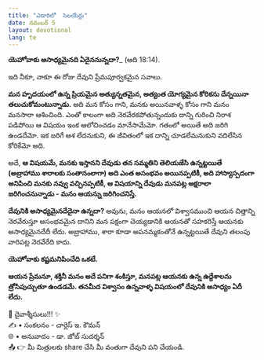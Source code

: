 ```yaml
---
title: "ఎడారిలో  సెలయేర్లు"
date: నవంబర్ 5
layout: devotional
lang: te
---
```


**యెహోవాకు అసాధ్యమైనది ఏదైననున్నదా?**_ (ఆది 18:14).

ఇది నీకూ, నాకూ ఈ రోజు దేవుని ప్రేమపూర్వకమైన సవాలు. 

**మన హృదయంలో ఉన్న ప్రియమైన అత్యున్నతమైన, అత్యంత యోగ్యమైన కోరికను దేన్నయినా తలుచుకోమంటున్నాడు.** అది మన కోసం గాని, మనకు అయినవాళ్ళ కోసం గాని మనం మనసారా ఆశించింది. ఎంతో కాలంగా అది నెరవేరకపోతున్నందుకు దాన్ని గురించి నిరాశ పడిపోయి ఆ విషయం ఇంక ఆలోచించడం మానేసామేమో. గతంలో అయితే అది జరిగి ఉండదేమో. ఇక జరిగే ఆశ లేదనుకుని, ఈ జీవితంలో ఇక దాన్ని చూడలేమనుకుని వదిలేసిన కోరికేమో అది.

అదే, **ఆ విషయమే, మనకు ఇస్తానని దేవుడు తన సమ్మతిని తెలియజేసి ఉన్నట్టయితే (అబ్రాహాము శారాలకు సంతానంలాగా) అది ఎంత అసంభవం అయినప్పటికీ, అది హాస్యాస్పదంగా అనిపించి మనకు నవ్వు వచ్చినప్పటికీ, ఆ విషయాన్ని దేవుడు మనపట్ల అక్షరాలా జరిగించనున్నాడు - మనం ఆయన్ను జరిగించనిస్తే.**

**దేవునికి అసాధ్యమైనదేదైనా ఉన్నదా?** అవును, మనం ఆయనలో విశ్వాసముంచి ఆయన చిత్తాన్ని నెరవేరుస్తూ అసంభవమైన దానిని మన పక్షంగా చెయ్యడానికి ఆయనతో సహకరిస్తే ఆయనకు అసాధ్యమైనదేదీ లేదు. అబ్రాహాము, శారా కూడా అపనమ్మకంతోనే ఉన్నట్టయితే దేవుని తలంపు వారిపట్ల నెరవేరేది కాదు.

**యెహోవాకు కష్టమనిపించేది ఒకటే.**

 **ఆయన ప్రేమనూ, శక్తినీ మనం అదే పనిగా శంకిస్తూ, మనపట్ల ఆయనకు ఉన్న ఉద్దేశాలను త్రోసిపుచ్చుతూ ఉండడమే. తనమీద విశ్వాసం ఉన్నవాళ్ళ విషయంలో దేవునికి అసాధ్యం ఏదీ లేదు.**

<div class="blessing">🙏 <span class="bless-text">దైవాశ్శీసులు!!!</span> ✨</div>

<div class="credit">✍️ <span class="credit-text">▪ సంకలనం - చార్లెస్ ఇ. కౌమన్</span></div>
<div class="credit">🌐 <span class="credit-text">▪ అనువాదం - డా. జోబ్ సుదర్శన్</span></div>


<div class="share">📤 👉 <span class="share-text">మీ మిత్రులకు share చేసి మీ వంతుగా దేవుని పని చేయండి.</span></div>
